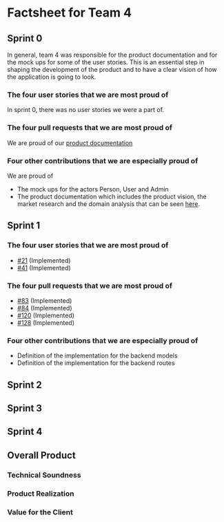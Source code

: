 # Factsheet for Team 4

## Sprint 0

In general, team 4 was responsible for the product documentation and for the mock ups for some of the user stories.
This is an essential step in shaping the development of the product and to have a clear vision of how the application is going to look.

### The four user stories that we are most proud of

In sprint 0, there was no user stories we were a part of.

### The four pull requests that we are most proud of

We are proud of our [product documentation](https://github.com/FEUP-MEIC-DS-2022-1MEIC03/shift_planner_project/pull/10)

### Four other contributions that we are especially proud of

We are proud of

-   The mock ups for the actors Person, User and Admin
-   The product documentation which includes the product vision, the market research and the domain analysis that can be seen [here](../docs/product.md).

## Sprint 1

### The four user stories that we are most proud of

-   [#21](https://github.com/FEUP-MEIC-DS-2022-1MEIC03/shift_planner_project/issues/21) (Implemented)
-   [#41](https://github.com/FEUP-MEIC-DS-2022-1MEIC03/shift_planner_project/issues/41) (Implemented)

### The four pull requests that we are most proud of

-   [#83](https://github.com/FEUP-MEIC-DS-2022-1MEIC03/shift_planner_project/pull/83) (Implemented)
-   [#84](https://github.com/FEUP-MEIC-DS-2022-1MEIC03/shift_planner_project/pull/84) (Implemented)
-   [#120](https://github.com/FEUP-MEIC-DS-2022-1MEIC03/shift_planner_project/pull/120) (Implemented)
-   [#128](https://github.com/FEUP-MEIC-DS-2022-1MEIC03/shift_planner_project/pull/128) (Implemented)

### Four other contributions that we are especially proud of

-   Definition of the implementation for the backend models
-   Definition of the implementation for the backend routes

## Sprint 2

## Sprint 3

## Sprint 4

## Overall Product

### Technical Soundness

### Product Realization

### Value for the Client

